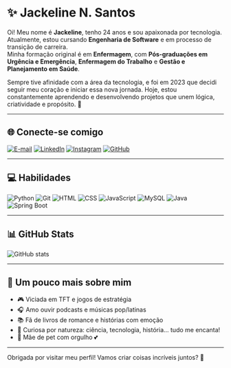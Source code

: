 # ✨ Jackeline N. Santos

Oi! Meu nome é **Jackeline**, tenho 24 anos e sou apaixonada por tecnologia.  
Atualmente, estou cursando **Engenharia de Software** e em processo de transição de carreira.  
Minha formação original é em **Enfermagem**, com **Pós-graduações em Urgência e Emergência**, **Enfermagem do Trabalho** e **Gestão e Planejamento em Saúde**.

Sempre tive afinidade com a área da tecnologia, e foi em 2023 que decidi seguir meu coração e iniciar essa nova jornada. Hoje, estou constantemente aprendendo e desenvolvendo projetos que unem lógica, criatividade e propósito. 🚀

---

## 🌐 Conecte-se comigo

[![E-mail](https://img.shields.io/badge/-Email-000?style=for-the-badge&logo=microsoft-outlook&logoColor=FF00F6)](mailto:santosjackelinne@gmail.com)
[![LinkedIn](https://img.shields.io/badge/-LinkedIn-000?style=for-the-badge&logo=linkedin&logoColor=FF00F6)](https://www.linkedin.com/in/santosjackeline/)
[![Instagram](https://img.shields.io/badge/-Instagram-000?style=for-the-badge&logo=instagram&logoColor=FF00F6)](https://www.instagram.com/jajack_santos/)
[![GitHub](https://img.shields.io/badge/-GitHub-000?style=for-the-badge&logo=github&logoColor=FF00F6)](https://github.com/santosjackeline)

---

## 💻 Habilidades

![Python](https://img.shields.io/badge/Python-000?style=for-the-badge&logo=python&logoColor=FF00F6)
![Git](https://img.shields.io/badge/GIT-000?style=for-the-badge&logo=git&logoColor=FF00F6)
![HTML](https://img.shields.io/badge/HTML-000?style=for-the-badge&logo=html5&logoColor=FF00F6)
![CSS](https://img.shields.io/badge/CSS-000?style=for-the-badge&logo=css3&logoColor=FF00F6)
![JavaScript](https://img.shields.io/badge/JavaScript-000?style=for-the-badge&logo=javascript&logoColor=FF00F6)
![MySQL](https://img.shields.io/badge/MySQL-000?style=for-the-badge&logo=mysql&logoColor=FF00F6)
![Java](https://img.shields.io/badge/Java-000?style=for-the-badge&logo=openjdk&logoColor=FF00F6)
![Spring Boot](https://img.shields.io/badge/Spring_Boot-000?style=for-the-badge&logo=springboot&logoColor=FF00F6)

---

## 📊 GitHub Stats

![GitHub stats](https://github-readme-stats-git-masterrstaa-rickstaa.vercel.app/api?username=santosjackeline&hide_title=true&show_icons=true&include_all_commits=false&count_private=true&line_height=25&hide=issues&bg_color=000&title_color=FF00F6&text_color=FFF&border_radius=3&border_color=36123c&icon_color=FF00F6&theme=jolly)

---

## 🌸 Um pouco mais sobre mim

- 🎮 Viciada em TFT e jogos de estratégia
- 🎧 Amo ouvir podcasts e músicas pop/latinas
- 📚 Fã de livros de romance e histórias com emoção
- 🧪 Curiosa por natureza: ciência, tecnologia, história... tudo me encanta!
- 🐾 Mãe de pet com orgulho 💕

---

Obrigada por visitar meu perfil! Vamos criar coisas incríveis juntos? 💜
